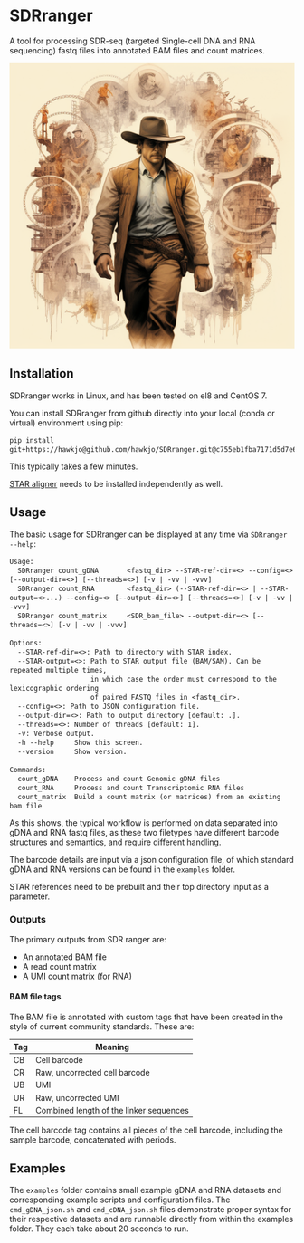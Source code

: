 # SDRranger
A tool for processing SDR-seq (targeted Single-cell DNA and RNA sequencing) fastq files into annotated BAM files and count matrices.

![The Single-Cell DNA RNA Lone Ranger](doc/SDRLoneRanger.png?raw=true "The Single-Cell DNA RNA Lone Ranger")

## Installation

SDRranger works in Linux, and has been tested on el8 and CentOS 7. 

You can install SDRranger from github directly into your local (conda or virtual) environment using pip:
```
pip install git+https://hawkjo@github.com/hawkjo/SDRranger.git@c755eb1fba7171d5d7e611ca67a17ad6d350d05f
```
This typically takes a few minutes. 

[STAR aligner](https://github.com/alexdobin/STAR)  needs to be installed independently as well.

## Usage

The basic usage for SDRranger can be displayed at any time via `SDRranger --help`:
```
Usage:
  SDRranger count_gDNA       <fastq_dir> --STAR-ref-dir=<> --config=<> [--output-dir=<>] [--threads=<>] [-v | -vv | -vvv]
  SDRranger count_RNA        <fastq_dir> (--STAR-ref-dir=<> | --STAR-output=<>...) --config=<> [--output-dir=<>] [--threads=<>] [-v | -vv | -vvv]
  SDRranger count_matrix     <SDR_bam_file> --output-dir=<> [--threads=<>] [-v | -vv | -vvv]

Options:                                                                                                          
  --STAR-ref-dir=<>: Path to directory with STAR index.                                                            
  --STAR-output=<>: Path to STAR output file (BAM/SAM). Can be repeated multiple times,                                                                 
                    in which case the order must correspond to the lexicographic ordering                                           
                    of paired FASTQ files in <fastq_dir>.                                                         
  --config=<>: Path to JSON configuration file.                                                                   
  --output-dir=<>: Path to output directory [default: .].                                                          
  --threads=<>: Number of threads [default: 1].                                                                   
  -v: Verbose output.                                                                                             
  -h --help     Show this screen.                                                                                 
  --version     Show version.                                                                                                                                                                                                   

Commands:                                                                                                         
  count_gDNA    Process and count Genomic gDNA files                                                              
  count_RNA     Process and count Transcriptomic RNA files                                                        
  count_matrix  Build a count matrix (or matrices) from an existing bam file      
```
As this shows, the typical workflow is performed on data separated into gDNA and RNA fastq files, as these two filetypes have different barcode structures and semantics, and require different handling.

The barcode details are input via a json configuration file, of which standard gDNA and RNA versions can be found in the `examples` folder. 

STAR references need to be prebuilt and their top directory input as a parameter.

### Outputs
The primary outputs from SDR ranger are:
* An annotated BAM file
* A read count matrix
* A UMI count matrix (for RNA)

#### BAM file tags
The BAM file is annotated with custom tags that have been created in the style of current community standards. These are:

| Tag | Meaning |
|--|--|
| CB | Cell barcode |
| CR | Raw, uncorrected cell barcode |
| UB | UMI |
| UR | Raw, uncorrected UMI |
| FL | Combined length of the linker sequences |

The cell barcode tag contains all pieces of the cell barcode, including the sample barcode, concatenated with periods.

## Examples

The `examples` folder contains small example gDNA and RNA datasets and corresponding example scripts and configuration files. The `cmd_gDNA_json.sh` and `cmd_cDNA_json.sh` files demonstrate proper syntax for their respective datasets and are runnable directly from within the examples folder. They each take about 20 seconds to run.
